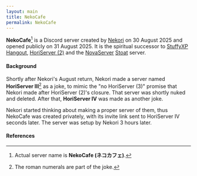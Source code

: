```yaml
---
layout: main
title: NekoCafe
permalink: NekoCafe
---
```


**NekoCafe**[^1] is a Discord server created by [Nekori](Nekori) on 30 August 2025 and opened publicly on 31 August 2025. It is the spiritual successor to [StuffyXP Hangout](StuffyXP_Hangout), [HoriServer (2)](HoriServer_(2)) and the [NovaServer](NovaServer) [Stoat](https://stoat.chat) server.

#### Background

Shortly after Nekori's August return, Nekori made a server named **HoriServer III**[^2] as a joke, to mimic the "no HoriServer (3)" promise that Nekori made after HoriServer (2)'s closure. That server was shortly nuked and deleted. After that, **HoriServer IV** was made as another joke.

Nekori started thinking about making a proper server of them, thus NekoCafe was created privately, with its invite link sent to HoriServer IV seconds later. The server was setup by Nekori 3 hours later.

#### References


[^1]: Actual server name is **NekoCafe (ネコカフェ)**.

[^2]: The roman numerals are part of the joke.
